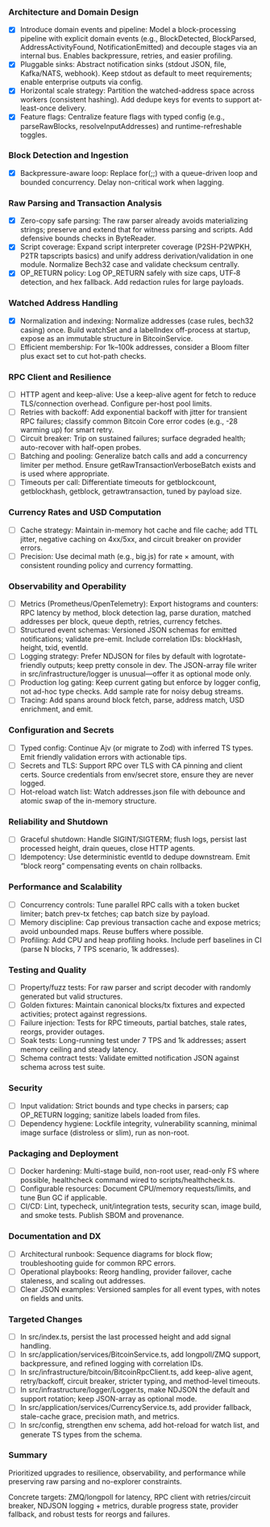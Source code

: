 ### Architecture and Domain Design

- [x] Introduce domain events and pipeline: Model a block-processing pipeline with explicit domain events (e.g., BlockDetected, BlockParsed, AddressActivityFound, NotificationEmitted) and decouple stages via an internal bus. Enables backpressure, retries, and easier profiling.
- [x] Pluggable sinks: Abstract notification sinks (stdout JSON, file, Kafka/NATS, webhook). Keep stdout as default to meet requirements; enable enterprise outputs via config.
- [x] Horizontal scale strategy: Partition the watched-address space across workers (consistent hashing). Add dedupe keys for events to support at-least-once delivery.
- [x] Feature flags: Centralize feature flags with typed config (e.g., parseRawBlocks, resolveInputAddresses) and runtime-refreshable toggles.

### Block Detection and Ingestion

- [x] Backpressure-aware loop: Replace for(;;) with a queue-driven loop and bounded concurrency. Delay non-critical work when lagging.

### Raw Parsing and Transaction Analysis

- [x] Zero-copy safe parsing: The raw parser already avoids materializing strings; preserve and extend that for witness parsing and scripts. Add defensive bounds checks in ByteReader.
- [x] Script coverage: Expand script interpreter coverage (P2SH-P2WPKH, P2TR tapscripts basics) and unify address derivation/validation in one module. Normalize Bech32 case and validate checksum centrally.
- [x] OP_RETURN policy: Log OP_RETURN safely with size caps, UTF‑8 detection, and hex fallback. Add redaction rules for large payloads.

### Watched Address Handling

- [x] Normalization and indexing: Normalize addresses (case rules, bech32 casing) once. Build watchSet and a labelIndex off-process at startup, expose as an immutable structure in BitcoinService.
- [ ] Efficient membership: For 1k–100k addresses, consider a Bloom filter plus exact set to cut hot-path checks.

### RPC Client and Resilience

- [ ] HTTP agent and keep-alive: Use a keep-alive agent for fetch to reduce TLS/connection overhead. Configure per-host pool limits.
- [ ] Retries with backoff: Add exponential backoff with jitter for transient RPC failures; classify common Bitcoin Core error codes (e.g., -28 warming up) for smart retry.
- [ ] Circuit breaker: Trip on sustained failures; surface degraded health; auto-recover with half-open probes.
- [ ] Batching and pooling: Generalize batch calls and add a concurrency limiter per method. Ensure getRawTransactionVerboseBatch exists and is used where appropriate.
- [ ] Timeouts per call: Differentiate timeouts for getblockcount, getblockhash, getblock, getrawtransaction, tuned by payload size.

### Currency Rates and USD Computation

- [ ] Cache strategy: Maintain in-memory hot cache and file cache; add TTL jitter, negative caching on 4xx/5xx, and circuit breaker on provider errors.
- [ ] Precision: Use decimal math (e.g., big.js) for rate × amount, with consistent rounding policy and currency formatting.

### Observability and Operability

- [ ] Metrics (Prometheus/OpenTelemetry): Export histograms and counters: RPC latency by method, block detection lag, parse duration, matched addresses per block, queue depth, retries, currency fetches.
- [ ] Structured event schemas: Versioned JSON schemas for emitted notifications; validate pre-emit. Include correlation IDs: blockHash, height, txid, eventId.
- [ ] Logging strategy: Prefer NDJSON for files by default with logrotate-friendly outputs; keep pretty console in dev. The JSON-array file writer in src/infrastructure/logger is unusual—offer it as optional mode only.
- [ ] Production log gating: Keep current gating but enforce by logger config, not ad-hoc type checks. Add sample rate for noisy debug streams.
- [ ] Tracing: Add spans around block fetch, parse, address match, USD enrichment, and emit.

### Configuration and Secrets

- [ ] Typed config: Continue Ajv (or migrate to Zod) with inferred TS types. Emit friendly validation errors with actionable tips.
- [ ] Secrets and TLS: Support RPC over TLS with CA pinning and client certs. Source credentials from env/secret store, ensure they are never logged.
- [ ] Hot-reload watch list: Watch addresses.json file with debounce and atomic swap of the in-memory structure.

### Reliability and Shutdown

- [ ] Graceful shutdown: Handle SIGINT/SIGTERM; flush logs, persist last processed height, drain queues, close HTTP agents.
- [ ] Idempotency: Use deterministic eventId to dedupe downstream. Emit “block reorg” compensating events on chain rollbacks.

### Performance and Scalability

- [ ] Concurrency controls: Tune parallel RPC calls with a token bucket limiter; batch prev-tx fetches; cap batch size by payload.
- [ ] Memory discipline: Cap previous transaction cache and expose metrics; avoid unbounded maps. Reuse buffers where possible.
- [ ] Profiling: Add CPU and heap profiling hooks. Include perf baselines in CI (parse N blocks, 7 TPS scenario, 1k addresses).

### Testing and Quality

- [ ] Property/fuzz tests: For raw parser and script decoder with randomly generated but valid structures.
- [ ] Golden fixtures: Maintain canonical blocks/tx fixtures and expected activities; protect against regressions.
- [ ] Failure injection: Tests for RPC timeouts, partial batches, stale rates, reorgs, provider outages.
- [ ] Soak tests: Long-running test under 7 TPS and 1k addresses; assert memory ceiling and steady latency.
- [ ] Schema contract tests: Validate emitted notification JSON against schema across test suite.

### Security

- [ ] Input validation: Strict bounds and type checks in parsers; cap OP_RETURN logging; sanitize labels loaded from files.
- [ ] Dependency hygiene: Lockfile integrity, vulnerability scanning, minimal image surface (distroless or slim), run as non-root.

### Packaging and Deployment

- [ ] Docker hardening: Multi-stage build, non-root user, read-only FS where possible, healthcheck command wired to scripts/healthcheck.ts.
- [ ] Configurable resources: Document CPU/memory requests/limits, and tune Bun GC if applicable.
- [ ] CI/CD: Lint, typecheck, unit/integration tests, security scan, image build, and smoke tests. Publish SBOM and provenance.

### Documentation and DX

- [ ] Architectural runbook: Sequence diagrams for block flow; troubleshooting guide for common RPC errors.
- [ ] Operational playbooks: Reorg handling, provider failover, cache staleness, and scaling out addresses.
- [ ] Clear JSON examples: Versioned samples for all event types, with notes on fields and units.

### Targeted Changes

- [ ] In src/index.ts, persist the last processed height and add signal handling.
- [ ] In src/application/services/BitcoinService.ts, add longpoll/ZMQ support, backpressure, and refined logging with correlation IDs.
- [ ] In src/infrastructure/bitcoin/BitcoinRpcClient.ts, add keep-alive agent, retry/backoff, circuit breaker, stricter typing, and method-level timeouts.
- [ ] In src/infrastructure/logger/Logger.ts, make NDJSON the default and support rotation; keep JSON-array as optional mode.
- [ ] In src/application/services/CurrencyService.ts, add provider fallback, stale-cache grace, precision math, and metrics.
- [ ] In src/config, strengthen env schema, add hot-reload for watch list, and generate TS types from the schema.

### Summary

Prioritized upgrades to resilience, observability, and performance while preserving raw parsing and no-explorer constraints.

Concrete targets: ZMQ/longpoll for latency, RPC client with retries/circuit breaker, NDJSON logging + metrics, durable progress state, provider fallback, and robust tests for reorgs and failures.